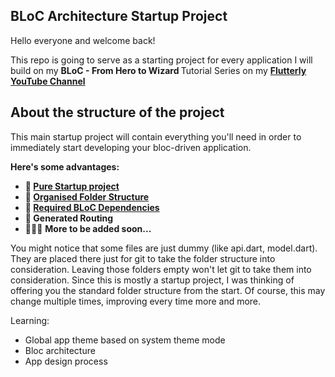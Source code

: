 <b><h2> BLoC Architecture Startup Project </h2> </b>

Hello everyone and welcome back! 

This repo is going to serve as a starting project for every application I will build on my <b> BLoC - From Hero to Wizard </b> Tutorial Series on my <b> [Flutterly YouTube Channel](https://youtube.com/c/Flutterly)  </b>

<b><h2>  About the structure of the project </h2></b> 

This main startup project will contain everything you'll need in order to immediately start developing your bloc-driven application. 

<b> Here's some advantages: </b>

- <b> 🔹 [Pure Startup project](https://i.imgur.com/S9UIgQ4.png) </b>
- <b> 🔹 [Organised Folder Structure](https://i.imgur.com/6jPVHx5.png)  </b>
- <b> 🔹 [Required BLoC Dependencies](https://i.imgur.com/abBEVCj.png) </b>
- <b> 🔹 Generated Routing </b>
- 🔹🔹🔹 <b> More to be added soon... </b>

You might notice that some files are just dummy (like api.dart, model.dart). 
They are placed there just for git to take the folder structure into consideration. 
Leaving those folders empty won't let git to take them into consideration. Since this is mostly a startup project, I was thinking of offering you the standard folder structure from the start. Of course, this may change multiple times, improving every time more and more.

Learning:
- Global app theme based on system theme mode
- Bloc architecture
- App design process